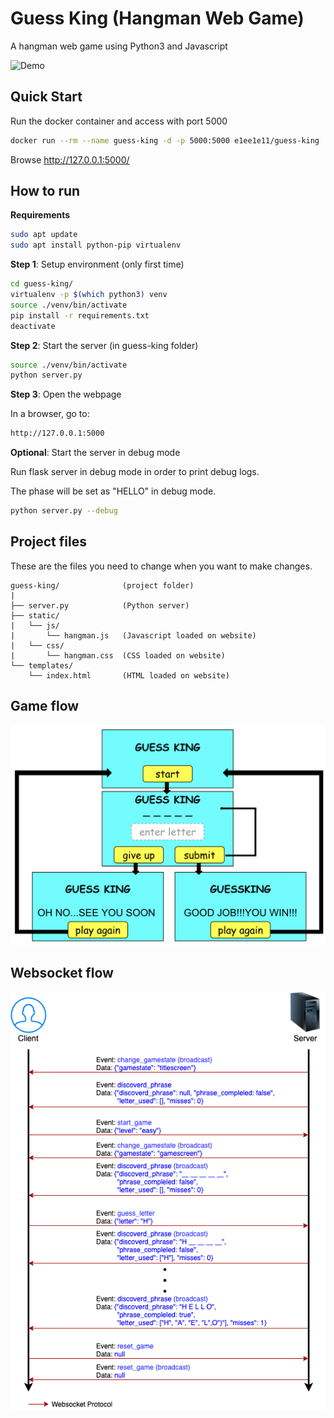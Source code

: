 # Guess King (Hangman Web Game)

A hangman web game using Python3 and Javascript

![Demo](static/css/assets/demo.gif)

## Quick Start

Run the docker container and access with port 5000

```bash
docker run --rm --name guess-king -d -p 5000:5000 e1ee1e11/guess-king
```

Browse http://127.0.0.1:5000/

## How to run

**Requirements**

``` bash
sudo apt update
sudo apt install python-pip virtualenv
```

**Step 1**: Setup environment (only first time)
```bash
cd guess-king/
virtualenv -p $(which python3) venv
source ./venv/bin/activate
pip install -r requirements.txt
deactivate
```

**Step 2**: Start the server (in guess-king folder)

```bash
source ./venv/bin/activate
python server.py
```

**Step 3**: Open the webpage

In a browser, go to:

```bash
http://127.0.0.1:5000
```

**Optional**: Start the server in debug mode

Run flask server in debug mode in order to print debug logs.

The phase will be set as "HELLO" in debug mode.

```bash
python server.py --debug
```

## Project files

These are the files you need to change when you want to make changes.

```
guess-king/              (project folder)
|
├── server.py            (Python server)
├── static/
|   └── js/
|       └── hangman.js   (Javascript loaded on website)
|   └── css/
|       └── hangman.css  (CSS loaded on website)
└── templates/
    └── index.html       (HTML loaded on website)
```


## Game flow

![flow](static/css/assets/flow.png)

## Websocket flow
![flow](static/css/assets/websocket_flow.png)
